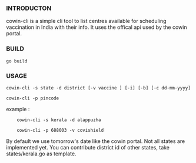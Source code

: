 ### INTRODUCTON
cowin-cli is a simple cli tool to list centres available for scheduling vaccination  in India with their info. It uses the offical  api used by the cowin portal.

### BUILD

    go build

### USAGE

    cowin-cli -s state -d district [-v vaccine ] [-i] [-b] [-c dd-mm-yyyy]

    cowin-cli -p pincode


example :
        
        cowin-cli -s kerala -d alappuzha 

        cowin-cli -p 688003 -v covishield

By default we use tomorrow's date like the cowin portal.
Not all states are implemented yet.
You can contribute district id of other states, take states/kerala.go as template.


